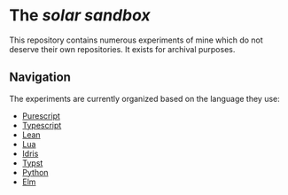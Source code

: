 # The _solar sandbox_

This repository contains numerous experiments of mine which do not deserve their own repositories. It exists for archival purposes.

## Navigation

The experiments are currently organized based on the language they use:

- [Purescript](./purescript/)
- [Typescript](./typescript/)
- [Lean](./lean/)
- [Lua](./lua/)
- [Idris](./idris/)
- [Typst](./typst/)
- [Python](./python/)
- [Elm](./elm/)
